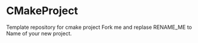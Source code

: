 # CMakeProject
Template repository for cmake project
Fork me and replase RENAME_ME to Name of your new project.